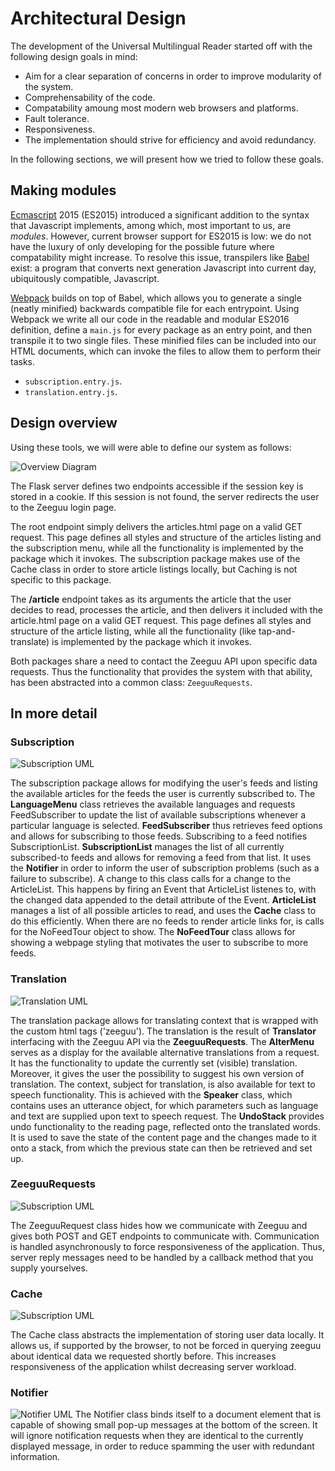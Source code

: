 # Architectural Design
The development of the Universal Multilingual Reader started off with the following design goals in mind:

- Aim for a clear separation of concerns in order to improve modularity of the system.
- Comprehensability of the code.
- Compatability amoung most modern web browsers and platforms.
- Fault tolerance.
- Responsiveness.
- The implementation should strive for efficiency and avoid redundancy.

In the following sections, we will present how we tried to follow these goals.

## Making modules
[Ecmascript](https://en.wikipedia.org/wiki/ECMAScript) 2015 (ES2015) introduced a significant addition to the syntax that Javascript implements, among which, most important to us, are *modules*. However, current browser support for ES2015 is low: we do not have the luxury of only developing for the possible future where compatability might increase. To resolve this issue, transpilers like [Babel](https://babeljs.io/) exist: a program that converts next generation Javascript into current day, ubiquitously compatible, Javascript. 

[Webpack](https://webpack.js.org/) builds on top of Babel, which allows you to generate a single (neatly minified) backwards compatible file for each entrypoint. Using Webpack we write all our code in the readable and modular ES2016 definition, define a `main.js` for every package as an entry point, and then transpile it to two single files. These minified files can be included into our HTML documents, which can invoke the files to allow them to perform their tasks.

- `subscription.entry.js`.
- `translation.entry.js`.

## Design overview
Using these tools, we will were able to define our system as follows:

![Overview Diagram](asset/overview.png)

The Flask server defines two endpoints accessible if the session key is stored in a cookie. If this session is not found, the server redirects the user to the Zeeguu login page. 

The root endpoint simply delivers the articles.html page on a valid GET request. This page defines all styles and structure of the articles listing and the subscription menu, while all the functionality is implemented by the package which it invokes. The subscription package makes use of the Cache class in order to store article listings locally, but Caching is not specific to this package.

The **/article** endpoint takes as its arguments the article that the user decides to read, processes the article, and then delivers it included with the article.html page on a valid GET request. This page defines all styles and structure of the article listing, while all the functionality (like tap-and-translate) is implemented by the package which it invokes. 

Both packages share a need to contact the Zeeguu API upon specific data requests. Thus the functionality that provides the system with that ability, has been abstracted into a common class: `ZeeguuRequests`.

## In more detail
### Subscription
![Subscription UML](asset/subscription.png)

The subscription package allows for modifying the user's feeds and listing the available articles for the feeds the user is currently subscribed to. The **LanguageMenu** class retrieves the available languages and requests FeedSubscriber  to update the list of available subscriptions whenever a particular language is selected. **FeedSubscriber** thus retrieves feed options and allows for subscribing to those feeds. Subscribing to a feed notifies SubscriptionList. **SubscriptionList** manages the list of all currently subscribed-to feeds and allows for removing a feed from that list. It uses the **Notifier** in order to inform the user of subscription problems (such as a failure to subscribe). A change to this class calls for a change to the ArticleList. This happens by firing an Event that ArticleList listenes to, with the changed data appended to the detail attribute of the Event. **ArticleList** manages a list of all possible articles to read, and uses the **Cache** class to do this efficiently. When there are no feeds to render article links for, is calls for the NoFeedTour object to show. The **NoFeedTour** class allows for showing a webpage styling that motivates the user to subscribe to more feeds.

### Translation
![Translation UML](asset/translation.png)

The translation package allows for translating context that is wrapped with the custom html tags ('zeeguu'). The translation is the result of **Translator** interfacing with the Zeeguu API via the **ZeeguuRequests**. The **AlterMenu** serves as a display for the available alternative translations from a request. It has the functionality to update the currently set (visible) translation. Moreover, it gives the user the possibility to suggest his own version of translation. The context, subject for translation, is also available for text to speech functionality. This is achieved with the **Speaker** class, which contains uses an utterance object, for which parameters such as language and text are supplied upon text to speech request. The **UndoStack** provides undo functionality to the reading page, reflected onto the translated words. It is used to save the state of the content page and the changes made to it onto a stack, from which the previous state can then be retrieved and set up.

### ZeeguuRequests
![Subscription UML](asset/ZeeguuRequests.png)

The ZeeguuRequest class hides how we communicate with Zeeguu and gives both POST and GET endpoints to communicate with. Communication is handled asynchronously to force responsiveness of the application. Thus, server reply messages need to be handled by a callback method that you supply yourselves.

### Cache
![Subscription UML](asset/Cache.png)

The Cache class abstracts the implementation of storing user data locally. It allows us, if supported by the browser, to not be forced in querying zeeguu about identical data we requested shortly before. This increases responsiveness of the application whilst decreasing server workload.

### Notifier
![Notifier UML](asset/Notifier.png)
The Notifier class binds itself to a document element that is capable of showing small pop-up messages at the bottom of the screen. It will ignore notification requests when they are identical to the currently displayed message, in order to reduce spamming the user with redundant information.

